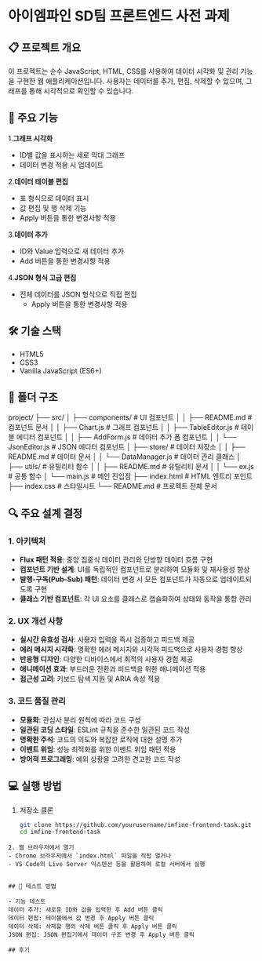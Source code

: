 # 아이엠파인 SD팀 프론트엔드 사전 과제

## 📋 프로젝트 개요

이 프로젝트는 순수 JavaScript, HTML, CSS를 사용하여 데이터 시각화 및 관리 기능을 구현한 웹 애플리케이션입니다. 
사용자는 데이터를 추가, 편집, 삭제할 수 있으며, 그래프를 통해 시각적으로 확인할 수 있습니다.

## 🚀 주요 기능

1.**그래프 시각화**
   - ID별 값을 표시하는 세로 막대 그래프
   - 데이터 변경 적용 시 업데이트

2.**데이터 테이블 편집**
   - 표 형식으로 데이터 표시
   - 값 편집 및 행 삭제 기능
   - Apply 버튼을 통한 변경사항 적용

3.**데이터 추가**
   - ID와 Value 입력으로 새 데이터 추가
   - Add 버튼을 통한 변경사항 적용

4.**JSON 형식 고급 편집**
   - 전체 데이터를 JSON 형식으로 직접 편집
	 - Apply 버튼을 통한 변경사항 적용

## 🛠️ 기술 스택

- HTML5
- CSS3
- Vanilla JavaScript (ES6+)

## 📁 폴더 구조
project/
├── src/
│   ├── components/    # UI 컴포넌트
│   │   ├── README.md  # 컴포넌트 문서
│   │   ├── Chart.js   # 그래프 컴포넌트
│   │   ├── TableEditor.js  # 테이블 에디터 컴포넌트
│   │   ├── AddForm.js      # 데이터 추가 폼 컴포넌트
│   │   └── JsonEditor.js   # JSON 에디터 컴포넌트
│   ├── store/         # 데이터 저장소
│   │   ├── README.md  # 데이터 문서
│   │   └── DataManager.js  # 데이터 관리 클래스
│   ├── utils/         # 유틸리티 함수
│   │   ├── README.md  # 유틸리티 문서
│   │   └── ex.js      # 공통 함수 
│   └── main.js        # 메인 진입점
├── index.html         # HTML 엔트리 포인트
├── index.css          # 스타일시트
└── README.md          # 프로젝트 전체 문서

## 🔍 주요 설계 결정

### 1. 아키텍처

- **Flux 패턴 적용**: 중앙 집중식 데이터 관리와 단방향 데이터 흐름 구현
- **컴포넌트 기반 설계**: UI를 독립적인 컴포넌트로 분리하여 모듈화 및 재사용성 향상
- **발행-구독(Pub-Sub) 패턴**: 데이터 변경 시 모든 컴포넌트가 자동으로 업데이트되도록 구현
- **클래스 기반 컴포넌트**: 각 UI 요소를 클래스로 캡슐화하여 상태와 동작을 통합 관리

### 2. UX 개선 사항

- **실시간 유효성 검사**: 사용자 입력을 즉시 검증하고 피드백 제공
- **에러 메시지 시각화**: 명확한 에러 메시지와 시각적 피드백으로 사용자 경험 향상
- **반응형 디자인**: 다양한 디바이스에서 최적의 사용자 경험 제공
- **애니메이션 효과**: 부드러운 전환과 피드백을 위한 애니메이션 적용
- **접근성 고려**: 키보드 탐색 지원 및 ARIA 속성 적용

### 3. 코드 품질 관리

- **모듈화**: 관심사 분리 원칙에 따라 코드 구성
- **일관된 코딩 스타일**: ESLint 규칙을 준수한 일관된 코드 작성
- **명확한 주석**: 코드의 의도와 복잡한 로직에 대한 설명 추가
- **이벤트 위임**: 성능 최적화를 위한 이벤트 위임 패턴 적용
- **방어적 프로그래밍**: 예외 상황을 고려한 견고한 코드 작성

## 💻 실행 방법

1. 저장소 클론
   ```bash
   git clone https://github.com/yourusername/imfine-frontend-task.git
   cd imfine-frontend-task
```
2. 웹 브라우저에서 열기
- Chrome 브라우저에서 `index.html` 파일을 직접 열거나
- VS Code의 Live Server 익스텐션 등을 활용하여 로컬 서버에서 실행


## 🧪 테스트 방법

- 기능 테스트
데이터 추가: 새로운 ID와 값을 입력한 후 Add 버튼 클릭
데이터 편집: 테이블에서 값 변경 후 Apply 버튼 클릭
데이터 삭제: 삭제할 행의 삭제 버튼 클릭 후 Apply 버튼 클릭
JSON 편집: JSON 편집기에서 데이터 구조 변경 후 Apply 버튼 클릭

## 후기